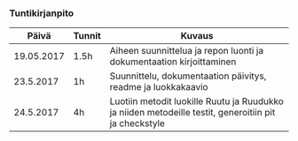 ﻿### Tuntikirjanpito
Päivä | Tunnit | Kuvaus
--------------- | ----- | ------
19.05.2017 | 1.5h | Aiheen suunnittelua ja repon luonti ja dokumentaation kirjoittaminen
23.5.2017 | 1h | Suunnittelu, dokumentaation päivitys, readme ja luokkakaavio
24.5.2017 | 4h | Luotiin metodit luokille Ruutu ja Ruudukko ja niiden metodeille testit, generoitiin pit ja checkstyle
